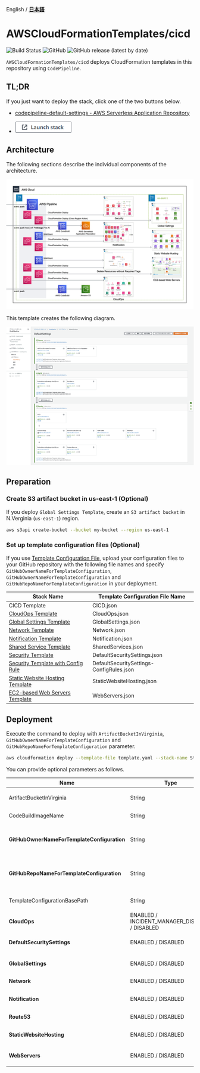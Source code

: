 English / [**日本語**](README_JP.md)

# AWSCloudFormationTemplates/cicd
![Build Status](https://codebuild.ap-northeast-1.amazonaws.com/badges?uuid=eyJlbmNyeXB0ZWREYXRhIjoiT1o3djE0RFpweWErRDl6SkpwTGsySVJKbWk0ajhreUlEaXAvTHh3ZzdaS2wzNVR5V1hpZkZRRVRtcFIvNncydWdad2w4TG9MRVMzVGFvMlZKY2RNYUowPSIsIml2UGFyYW1ldGVyU3BlYyI6Ik0vOGVWdGFEWTlyYVdDZUwiLCJtYXRlcmlhbFNldFNlcmlhbCI6MX0%3D&branch=master)
![GitHub](https://img.shields.io/github/license/eijikominami/aws-cloudformation-templates)
![GitHub release (latest by date)](https://img.shields.io/github/v/release/eijikominami/aws-cloudformation-templates)

``AWSCloudFormationTemplates/cicd`` deploys CloudFormation templates in this repository using `CodePipeline`.

## TL;DR

If you just want to deploy the stack, click one of the two buttons below.

+ [codepipeline-default-settings - AWS Serverless Application Repository](https://serverlessrepo.aws.amazon.com/applications/arn:aws:serverlessrepo:us-east-1:172664222583:applications~codepipeline-default-settings)

+ [![cloudformation-launch-stack](../images/cloudformation-launch-stack.png)](https://console.aws.amazon.com/cloudformation/home?region=ap-northeast-1#/stacks/create/review?stackName=CICD&templateURL=https://eijikominami.s3-ap-northeast-1.amazonaws.com/aws-cloudformation-templates/cicd/template.yaml) 

## Architecture

The following sections describe the individual components of the architecture.

![](../images/architecture.png)

This template creates the following diagram.

![](../images/cicd_codepipeline.png)

## Preparation

### Create S3 artifact bucket in us-east-1 (Optional)

If you deploy ``Global Settings Template``, create an ``S3 artifact bucket`` in N.Verginia (`us-east-1`) region.
 
```bash
aws s3api create-bucket --bucket my-bucket --region us-east-1
```
### Set up template configuration files (Optional)

If you use [Template Configuration File](https://docs.aws.amazon.com/AWSCloudFormation/latest/UserGuide/continuous-delivery-codepipeline-cfn-artifacts.html#w2ab1c13c17c13), upload your configuration files to your GitHub repository with the following file names and specify `GitHubOwnerNameForTemplateConfiguration`, `GitHubOwnerNameForTemplateConfiguration` and `GitHubRepoNameForTemplateConfiguration` in your deployment.

| Stack Name | Template Configuration File Name | 
| --- | --- |
| CICD Template | CICD.json |
| [CloudOps Template](../cloudops/README_JP.md) | CloudOps.json |
| [Global Settings Template](../global/README.md) | GlobalSettings.json |
| [Network Template](../network/README.md) | Network.json |
| [Notification Template](../notification/README.md) | Notification.json |
| [Shared Service Template](../shared/README_JP.md) | SharedServices.json |
| [Security Template](../security/README.md) | DefaultSecuritySettings.json |
| [Security Template with Config Rule](../security-config-rules/README.md) | DefaultSecuritySettings-ConfigRules.json |
| [Static Website Hosting Template](../static-website-hosting-with-ssl/README.md) | StaticWebsiteHosting.json |
| [EC2-based Web Servers Template](../web-servers/README.md) | WebServers.json |

## Deployment

Execute the command to deploy with `ArtifactBucketInVirginia`, `GitHubOwnerNameForTemplateConfiguration` and `GitHubRepoNameForTemplateConfiguration` parameter.

```bash
aws cloudformation deploy --template-file template.yaml --stack-name StaticWebsiteHosting --parameter-overrides ArtifactBucketInVirginia=xxxxx GitHubOwnerNameForTemplateConfiguration=xxxxx GitHubRepoNameForTemplateConfiguration=xxxxx
```

You can provide optional parameters as follows.

| Name | Type | Default | Required | Details | 
| --- | --- | --- | --- | --- |
| ArtifactBucketInVirginia | String | | | The S3 artifact bucket name in N.Verginia region |
| CodeBuildImageName | String | aws/codebuild/amazonlinux2-x86_64-standard:3.0 | ○ | The Docker image name for CodeBuild |
| **GitHubOwnerNameForTemplateConfiguration** | String | | | The **GitHub owner name** for CloudFormation Template Configuration files |
| **GitHubRepoNameForTemplateConfiguration** | String | | | The **GitHub repository name** for CloudFormation Template Configuration files |
| TemplateConfigurationBasePath | String | | | The base path of template configration files |
| **CloudOps** | ENABLED / INCIDENT_MANAGER_DISABLED / DISABLED | DISABLED | ○ | If it is ENABLED, `GlobalSettings` stack is deployed |
| **DefaultSecuritySettings** | ENABLED / DISABLED | DISABLED | ○ | If it is ENABLED, `DefaultSecuritySettings` stack is deployed |
| **GlobalSettings** | ENABLED / DISABLED | DISABLED | ○ | If it is ENABLED, `GlobalSettings` stack is deployed |
| **Network** | ENABLED / DISABLED | DISABLED | ○ | If it is ENABLED, `Network` stack is deployed |
| **Notification** | ENABLED / DISABLED | DISABLED | ○ | If it is ENABLED, `Notification` stack is deployed |
| **Route53** | ENABLED / DISABLED | DISABLED | ○ | If it is ENABLED, `Route53` stack is deployed |
| **StaticWebsiteHosting** | ENABLED / DISABLED | DISABLED | ○ | If it is ENABLED, `StaticWebsiteHosting` stack is deployed |
| **WebServers** | ENABLED / DISABLED | DISABLED | ○ | If it is ENABLED, `WebServers` stack is deployed |
